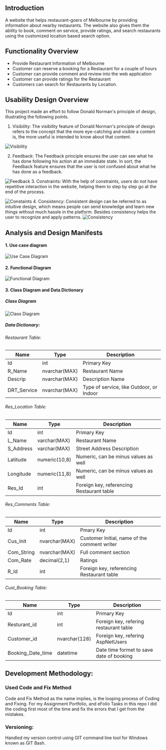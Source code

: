 ## Introduction
A website that helps restaurant-goers of Melbourne by providing information about nearby restaurants. The website also gives them the ability to book, comment on service, provide ratings, and search restaurants using the customized location based search option.

## Functionality Overview
- Provide Restaurant Information of Melbourne
- Customer can reserve a booking for a Restaurant for a couple of hours
- Customer can provide comment and review into the web application
- Customer can provide ratings for the Restaurant
- Customers can search for Restaurants by Location.

## Usability Design Overview
This project made an effort to follow Donald Norman's principle of design, illustrating the following points.

1. Visibility: The visibility feature of Donald Norman's principle of design refers to the concept that the more eye-catching and visible a content is, the more useful is intended to know about that content.

![Visibility](./mdAssets/visibility.png)

2. Feedback: The Feedback principle ensures the user can see what he has done following his action at an immediate state. In sort, the Feedback feature ensures that the user is not confused about what he has done as a feedback.

![Feedback](./mdAssets/feedback.png)
3. Constraints: With the help of constraints, users do not have repetitive interaction in the website, helping them to step by step go at the end of the process.

![Constaints](./mdAssets/constraints.png)
4. Consistency: Consistent design can be referred to as intuitive design, which means people can send knowledge and learn new things without much hassle in the platform. Besides consistency helps the user to recognize and apply patterns.
![Consistency](./mdAssets/consistency.png)


## Analysis and Design Manifests
#### 1. Use case diagram
![Use Case Diagram](./mdAssets/useCaseDiagram.png)

#### 2. Functional Diagram
![Functional Diagram](./mdAssets/functionalDecomposition.png)

#### 3. Class Diagram and Data Dictionary
##### Class Diagram
![Class Diagram](./mdAssets/classDiagram.png)

##### Data Dictionary:
###### Restaurant Table:

| Name        | Type          | Description                              |
| ----------- | ------------- | ---------------------------------------- |
| Id          | int           | Primary Key                              |
| R_Name      | nvarchar(MAX) | Restaurant Name                          |
| Descrip     | nvarchar(MAX) | Description Name                         |
| DRT_Service | nvarchar(MAX) | Type of service, like Outdoor, or Indoor |

###### Res_Location Table:

| Name      | Type          | Description                               |
| --------- | ------------- | ----------------------------------------- |
| Id        | int           | Primary Key                               |
| L_Name    | varchar(MAX)  | Restaurant Name                           |
| S_Address | varchar(MAX)  | Street Address Description                |
| Latitude  | numeric(10,8) | Numeric, can be minus values as well      |
| Longitude | numeric(11,8) | Numeric, can be minus values as well      |
| Res_Id    | int           | Foreign key, referencing Restaurant table |

###### Res_Comments Table:

| Name       | Type          | Description                                  |
| ---------- | ------------- | -------------------------------------------- |
| Id         | int           | Pmary Key                                    |
| Cus_Init   | nvarchar(MAX) | Customer Initial, name of the comment writer |
| Com_String | nvarchar(MAX) | Full comment section                         |
| Com_Rate   | decimal(2,1)  | Ratings                                      |
| R_Id       | int           | Foreign key, referencing Restaurant table    |

###### Cust_Booking Table:

| Name              | Type          | Description                              |
| ----------------- | ------------- | ---------------------------------------- |
| Id                | int           | Primary Key                              |
| Resturant_id      | int           | Foreign key, refering restaurant table   |
| Customer_id       | nvarchar(128) | Foreign key, refering AspNetUsers        |
| Booking_Date_time | datetime      | Date time formet to save date of booking |

## Development Methodology:
### Used Code and Fix Method

Code and Fix Method as the name implies, is the looping process of Coding and Fixing. For my Assignment Portfolio, and eFolio Tasks in this repo I did the coding first most of the time and fix the errors that I get from the mistakes.

### Versioning:

Handled my version control using GIT command line tool for Windows known as GIT Bash.
